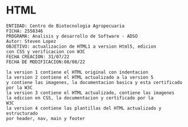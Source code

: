 # HTML
    ENTIDAD: Centro de Biotecnologia Agropecuaria
    FICHA: 2558346
    PROGRAMA: Analisis y desarrollo de Software - ADSO
    Autor: Steven Lopez
    OBJETIVO: actualizacion de HTML1 a version Html5, edicion
    con CSS y verificacion con W3C
    FECHA CREACION: 31/07/22
    FECHA DE MODIFICACION:08/08/22

    la version 1 contiene el HTML original con indentacion
    la version 2 contiene el HTML actualizado a la version 5 
    y contiene las imagenes, la documentacion basica y esta certificado
    por la W3C
    la version 3 contiene el HTML actualizado, contiene las imagenes
    la edicion en CSS, la documentacion y certificado por la 
    W3C
    la version 4 contiene las plantillas del HTML actualizado y estructurado 
    por header, nav, main y footer 
    